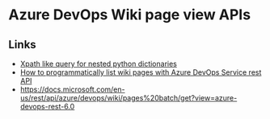 # Azure DevOps Wiki page view APIs

## Links

- [Xpath like query for nested python dictionaries](https://stackoverflow.com/a/26050704)
- [How to programmatically list wiki pages with Azure DevOps Service rest API](https://stackoverflow.com/a/57086334)
- https://docs.microsoft.com/en-us/rest/api/azure/devops/wiki/pages%20batch/get?view=azure-devops-rest-6.0
